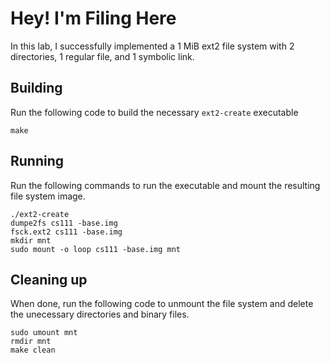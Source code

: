# Hey! I'm Filing Here

In this lab, I successfully implemented a 1 MiB ext2 file system with 2 directories, 1 regular file, and 1 symbolic link. 

## Building
Run the following code to build the necessary `ext2-create` executable
```
make
```

## Running
Run the following commands to run the executable and mount the resulting file system image. 
```
./ext2-create
dumpe2fs cs111 -base.img
fsck.ext2 cs111 -base.img
mkdir mnt
sudo mount -o loop cs111 -base.img mnt
```

## Cleaning up
When done, run the following code to unmount the file system and delete the unecessary directories and binary files. 
```
sudo umount mnt
rmdir mnt
make clean
```
